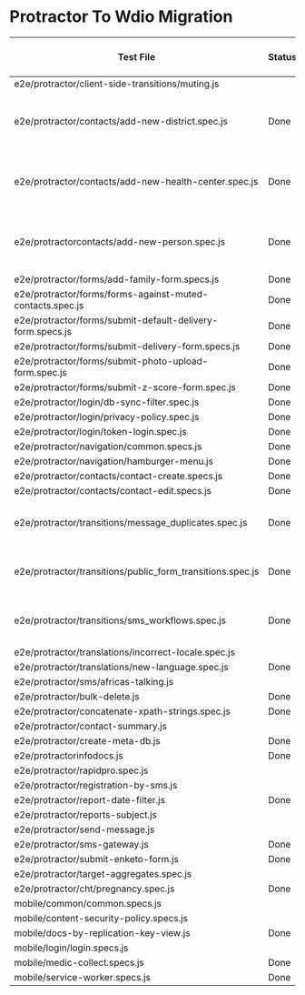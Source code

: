 # Protractor To Wdio Migration

|Test File	|Status	|Owner	|Pull Request Link	|Notes	|
|---	|---	|---	|---	|---	|
|e2e/protractor/client-side-transitions/muting.js	|	|	|	|	|
|e2e/protractor/contacts/add-new-district.spec.js	|Done	|	|	|Already covered in new-lineage-spec|
|e2e/protractor/contacts/add-new-health-center.spec.js	|Done	|	|	|Already covered in new-lineage-spec	|
|e2e/protractorcontacts/add-new-person.spec.js	|Done	|	|	|Already covered in new-lineage-spec	|
|e2e/protractor/forms/add-family-form.specs.js	| Done | Bede |	[#7671](https://github.com/medic/cht-core/pull/7671) |	|
|e2e/protractor/forms/forms-against-muted-contacts.spec.js	|	Done |	Tatiana| [#7971](https://github.com/medic/cht-core/pull/7971)	|	|
|e2e/protractor/forms/submit-default-delivery-form.specs.js	|Done	|Diana |[#7596](https://github.com/medic/cht-core/pull/7596)|	|
|e2e/protractor/forms/submit-delivery-form.specs.js	| Done | Lorena | [#7638](https://github.com/medic/cht-core/pull/7638) |	|
|e2e/protractor/forms/submit-photo-upload-form.spec.js	|Done	|Diana	|[#7596](https://github.com/medic/cht-core/pull/7596)	|	|
|e2e/protractor/forms/submit-z-score-form.spec.js	|Done |Diana	|[#7596](https://github.com/medic/cht-core/pull/7596)	|	|
|e2e/protractor/login/db-sync-filter.spec.js	|Done	|	|	|	|
|e2e/protractor/login/privacy-policy.spec.js	|Done	|Nick	|[#7382](https://github.com/medic/cht-core/pull/7382)	|	|
|e2e/protractor/login/token-login.spec.js	|Done	|Bede	|[#7085](https://github.com/medic/cht-core/pull/7085)	|	|
|e2e/protractor/navigation/common.specs.js	|Done	|Meghna	|[#7308](https://github.com/medic/cht-core/pull/7308)	|	|
|e2e/protractor/navigation/hamburger-menu.js	|Done	|Meghna	|[#7308](https://github.com/medic/cht-core/pull/7308)	|	|
|e2e/protractor/contacts/contact-create.specs.js	|Done	|Lorena	|[#7865](https://github.com/medic/cht-core/pull/7865)	|	|
|e2e/protractor/contacts/contact-edit.specs.js	|Done	|Lorena	|[#7870](https://github.com/medic/cht-core/pull/7870)	|	|
|e2e/protractor/transitions/message_duplicates.spec.js	|Done	|	Bede|[#7316](https://github.com/medic/cht-core/pull/7316)	| Does not need browser	|
|e2e/protractor/transitions/public_form_transitions.spec.js	|Done	|	Bede|[#7316](https://github.com/medic/cht-core/pull/7316)	| Does not need browser	|
|e2e/protractor/transitions/sms_workflows.spec.js	|Done	|	Bede|[#7316](https://github.com/medic/cht-core/pull/7316)	| Does not need browser	|
|e2e/protractor/translations/incorrect-locale.spec.js	|	|	|	|	|
|e2e/protractor/translations/new-language.spec.js	|Done	|Bede	|[#7641](https://github.com/medic/cht-core/pull/7641)	|	|
|e2e/protractor/sms/africas-talking.js	|	|	|	|	|
|e2e/protractor/bulk-delete.js	|Done	|Bede	|[#7430](https://github.com/medic/cht-core/pull/7430)	|	|
|e2e/protractor/concatenate-xpath-strings.spec.js	|Done	|Bede	|[#7333](https://github.com/medic/cht-core/pull/7333)	|	|
|e2e/protractor/contact-summary.js	|	|	|	|	|
|e2e/protractor/create-meta-db.js	|Done	|Bede	|[#7408](https://github.com/medic/cht-core/pull/7408)	|	|
|e2e/protractorinfodocs.js	|Done	| Bede	|[#7318](https://github.com/medic/cht-core/pull/7318)	|	|
|e2e/protractor/rapidpro.spec.js	|	|	|	|	|
|e2e/protractor/registration-by-sms.js	|	|	|	|	|
|e2e/protractor/report-date-filter.js	|Done	|Bede	|[#7429](https://github.com/medic/cht-core/pull/7429)	|	|
|e2e/protractor/reports-subject.js	|	|	|	|	|
|e2e/protractor/send-message.js	|	|	|	|	|
|e2e/protractor/sms-gateway.js	|Done	|Nick	|[#7367](https://github.com/medic/cht-core/pull/7367)	|	|
|e2e/protractor/submit-enketo-form.js	|Done	|Bede	|[#7424](https://github.com/medic/cht-core/pull/7424)	|	|
|e2e/protractor/target-aggregates.spec.js	|	|	|	|	|
|e2e/protractor/cht/pregnancy.spec.js	|Done	|Tatiana	|[#7844](https://github.com/medic/cht-core/pull/7844)	|	|
|mobile/common/common.specs.js	|	|	|	|	|
|mobile/content-security-policy.specs.js	|	|	|	|	|
|mobile/docs-by-replication-key-view.js	|Done	|Bede	|[#7318](https://github.com/medic/cht-core/pull/7318)	|	|
|mobile/login/login.specs.js	|	|	|	|	|
|mobile/medic-collect.specs.js	| Done	|Bede	|[#7318](https://github.com/medic/cht-core/pull/7318)	|	|
|mobile/service-worker.specs.js	|Done	|Bede	|[#7318](https://github.com/medic/cht-core/pull/7318)	|	|
